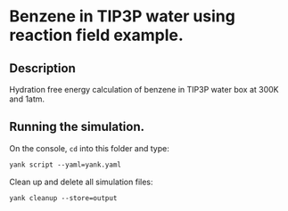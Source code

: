 # Benzene in TIP3P water using reaction field example.

## Description
Hydration free energy calculation of benzene in TIP3P water box at 300K and 1atm.

## Running the simulation.

On the console, `cd` into this folder and type:
```tcsh
yank script --yaml=yank.yaml
```

Clean up and delete all simulation files:
```tcsh
yank cleanup --store=output
```
